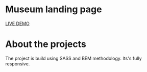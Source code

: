 # Museum landing page

[LIVE DEMO]()

# About the projects

The project is build using SASS and BEM methodology. Its's fully responsive.
